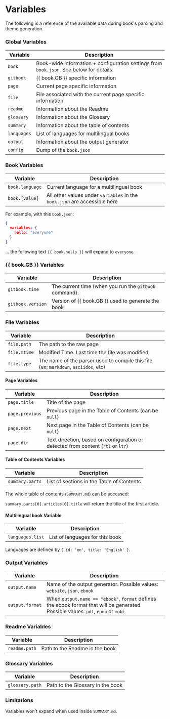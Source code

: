 # Variables

The following is a reference of the available data during book's parsing and theme generation.

### Global Variables

| Variable | Description |
| -------- | ----------- |
| `book` | Book-wide information + configuration settings from `book.json`. See below for details. |
| `gitbook` | {{ book.GB }} specific information |
| `page` | Current page specific information |
| `file` | File associated with the current page specific information |
| `readme` | Information about the Readme |
| `glossary` | Information about the Glossary |
| `summary` | Information about the table of contents |
| `languages` | List of languages for multilingual books |
| `output` | Information about the output generator |
| `config` | Dump of the `book.json` |

### Book Variables

| Variable | Description |
| -------- | ----------- |
| `book.language` | Current language for a multilingual book |
| `book.[value]` | All other values under `variables` in the `book.json` are accessible here |

For example, with this `book.json`:

```json
{
  variables: {
    hello: "everyone"
  }
}
```

... the following text `{{ book.hello }}` will expand to `everyone`.

### {{ book.GB }} Variables

| Variable | Description |
| -------- | ----------- |
| `gitbook.time` | The current time (when you run the `gitbook` command). |
| `gitbook.version` | Version of {{ book.GB }} used to generate the book |

### File Variables

| Variable | Description |
| -------- | ----------- |
| `file.path` | The path to the raw page |
| `file.mtime` | Modified Time. Last time the file was modified |
| `file.type` | The name of the parser used to compile this file (ex: `markdown`, `asciidoc`, etc) |

#### Page Variables

| Variable | Description |
| -------- | ----------- |
| `page.title` | Title of the page |
| `page.previous` | Previous page in the Table of Contents (can be `null`) |
| `page.next` | Next page in the Table of Contents (can be `null`) |
| `page.dir` | Text direction, based on configuration or detected from content (`rtl` or `ltr`) |

#### Table of Contents Variables

| Variable | Description |
| -------- | ----------- |
| `summary.parts` | List of sections in the Table of Contents |

The whole table of contents (`SUMMARY.md`) can be accessed:

`summary.parts[0].articles[0].title` will return the title of the first article.

#### Multilingual book Variable

| Variable | Description |
| -------- | ----------- |
| `languages.list` | List of languages for this book |

Languages are defined by `{ id: 'en', title: 'English' }`.

### Output Variables

| Variable | Description |
| -------- | ----------- |
| `output.name` | Name of the output generator. Possible values: `website`, `json`, `ebook` |
| `output.format` | When `output.name == "ebook"`, `format` defines the ebook format that will be generated. Possible values: `pdf`, `epub` or `mobi` |

### Readme Variables

| Variable | Description |
| -------- | ----------- |
| `readme.path` | Path to the Readme in the book |

### Glossary Variables

| Variable | Description |
| -------- | ----------- |
| `glossary.path` | Path to the Glossary in the book |

### Limitations

Variables won't expand when used inside `SUMMARY.md`.
